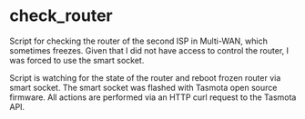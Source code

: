 # check_router
Script for checking the router of the second ISP in Multi-WAN, which sometimes freezes.
Given that I did not have access to control the router, I was forced to use the smart socket. 

Script is watching for the state of the router and reboot frozen router via smart socket.
The smart socket was flashed with Tasmota open source firmware.
All actions are performed via an HTTP curl request to the Tasmota API.
